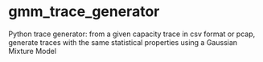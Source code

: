 # gmm_trace_generator
Python trace generator: from a given capacity trace in csv format or pcap, generate traces with the same statistical properties using a Gaussian Mixture Model
